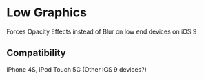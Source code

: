 # Low Graphics  

Forces Opacity Effects instead of Blur on low end devices on iOS 9

## Compatibility

iPhone 4S, iPod Touch 5G (Other iOS 9 devices?)
